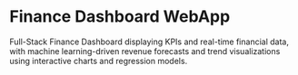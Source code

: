 # Finance Dashboard WebApp

Full-Stack Finance Dashboard displaying KPIs and real-time financial data, with machine learning-driven revenue forecasts and trend visualizations using interactive charts and regression models.

